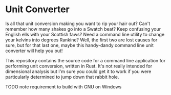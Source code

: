 # Unit Converter

Is all that unit conversion making you want to rip your hair out? Can't remember
how many shakes go into a Swatch beat? Keep confusing your English ells with
your Scottish faws? Need a command line utility to change your kelvins into
degrees Rankine? Well, the first two are lost causes for sure, but for that last
one, maybe this handy-dandy command line unit converter will help you out!

This repository contains the source code for a command line application for
performing unit conversion, written in Rust. It's not really intended for
dimensional analysis but I'm sure you could get it to work if you were
particularly determined to jump down that rabbit hole.

TODO note requirement to build with GNU on Windows